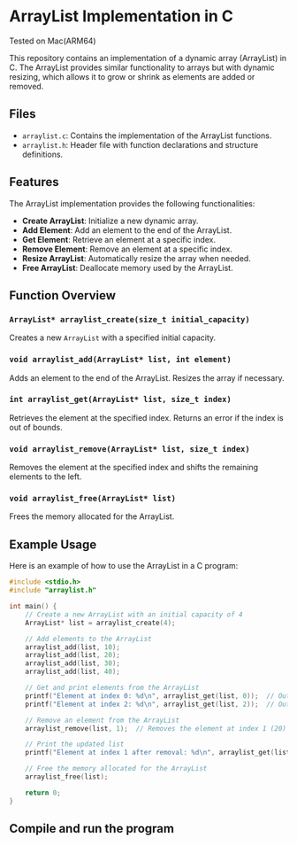# ArrayList Implementation in C

Tested on Mac(ARM64)

This repository contains an implementation of a dynamic array (ArrayList) in C. The ArrayList provides similar functionality to arrays but with dynamic resizing, which allows it to grow or shrink as elements are added or removed.

## Files

- `arraylist.c`: Contains the implementation of the ArrayList functions.
- `arraylist.h`: Header file with function declarations and structure definitions.

## Features

The ArrayList implementation provides the following functionalities:

- **Create ArrayList**: Initialize a new dynamic array.
- **Add Element**: Add an element to the end of the ArrayList.
- **Get Element**: Retrieve an element at a specific index.
- **Remove Element**: Remove an element at a specific index.
- **Resize ArrayList**: Automatically resize the array when needed.
- **Free ArrayList**: Deallocate memory used by the ArrayList.

## Function Overview

### `ArrayList* arraylist_create(size_t initial_capacity)`

Creates a new `ArrayList` with a specified initial capacity.

### `void arraylist_add(ArrayList* list, int element)`

Adds an element to the end of the ArrayList. Resizes the array if necessary.

### `int arraylist_get(ArrayList* list, size_t index)`

Retrieves the element at the specified index. Returns an error if the index is out of bounds.

### `void arraylist_remove(ArrayList* list, size_t index)`

Removes the element at the specified index and shifts the remaining elements to the left.

### `void arraylist_free(ArrayList* list)`

Frees the memory allocated for the ArrayList.


## Example Usage

Here is an example of how to use the ArrayList in a C program:

```c
#include <stdio.h>
#include "arraylist.h"

int main() {
    // Create a new ArrayList with an initial capacity of 4
    ArrayList* list = arraylist_create(4);

    // Add elements to the ArrayList
    arraylist_add(list, 10);
    arraylist_add(list, 20);
    arraylist_add(list, 30);
    arraylist_add(list, 40);

    // Get and print elements from the ArrayList
    printf("Element at index 0: %d\n", arraylist_get(list, 0));  // Output: 10
    printf("Element at index 2: %d\n", arraylist_get(list, 2));  // Output: 30

    // Remove an element from the ArrayList
    arraylist_remove(list, 1);  // Removes the element at index 1 (20)

    // Print the updated list
    printf("Element at index 1 after removal: %d\n", arraylist_get(list, 1));  // Output: 30

    // Free the memory allocated for the ArrayList
    arraylist_free(list);

    return 0;
}
```

## Compile and run the program
